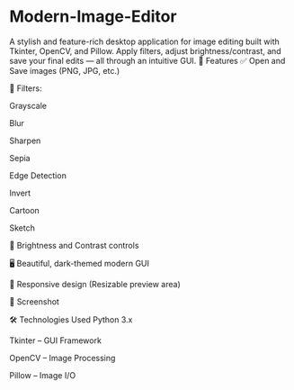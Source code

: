# Modern-Image-Editor
A stylish and feature-rich desktop application for image editing built with Tkinter, OpenCV, and Pillow. Apply filters, adjust brightness/contrast, and save your final edits — all through an intuitive GUI.
🚀 Features
✅ Open and Save images (PNG, JPG, etc.)

🎨 Filters:

Grayscale

Blur

Sharpen

Sepia

Edge Detection

Invert

Cartoon

Sketch

🌟 Brightness and Contrast controls

🖥️ Beautiful, dark-themed modern GUI

📏 Responsive design (Resizable preview area)

📸 Screenshot

🛠️ Technologies Used
Python 3.x

Tkinter – GUI Framework

OpenCV – Image Processing

Pillow – Image I/O

